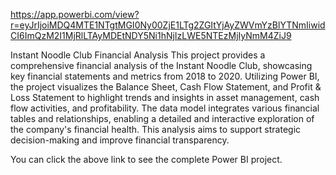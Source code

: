 https://app.powerbi.com/view?r=eyJrIjoiMDQ4MTE1NTgtMGI0Ny00ZjE1LTg2ZGItYjAyZWVmYzBlYTNmIiwidCI6ImQzM2I1MjRlLTAyMDEtNDY5Ni1hNjIzLWE5NTEzMjIyNmM4ZiJ9

Instant Noodle Club Financial Analysis This project provides a comprehensive financial analysis of the Instant Noodle Club, showcasing key financial statements and metrics from 2018 to 2020. Utilizing Power BI, the project visualizes the Balance Sheet, Cash Flow Statement, and Profit & Loss Statement to highlight trends and insights in asset management, cash flow activities, and profitability. The data model integrates various financial tables and relationships, enabling a detailed and interactive exploration of the company's financial health. This analysis aims to support strategic decision-making and improve financial transparency.

You can click the above link to see the complete Power BI project.
